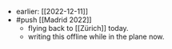 - earlier: [[2022-12-11]]
- #push [[Madrid 2022]]
  - flying back to [[Zürich]] today.
  - writing this offline while in the plane now.
